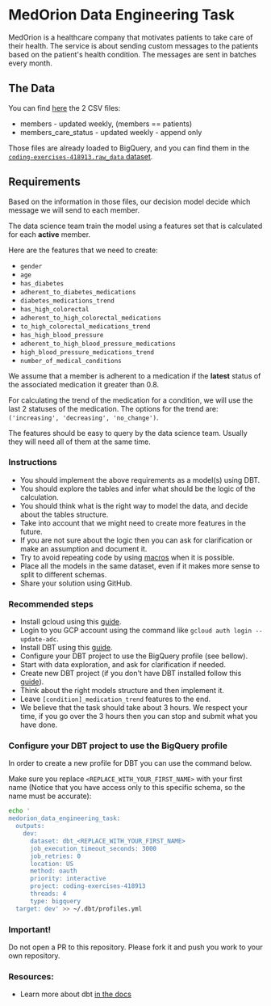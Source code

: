 # MedOrion Data Engineering Task

MedOrion is a healthcare company that motivates patients to take care of their health. 
The service is about sending custom messages to the patients based on the patient's health condition. 
The messages are sent in batches every month.

## The Data 
You can find [here](./seeds) the 2 CSV files:
- members - updated weekly, (members == patients) 
- members_care_status - updated weekly - append only

Those files are already loaded to BigQuery, and you can find them in the [`coding-exercises-418913.raw_data` dataset](https://console.cloud.google.com/bigquery?organizationId=334929111005&project=coding-exercises-418913&ws=!1m4!1m3!3m2!1scoding-exercises-418913!2sraw_data).

## Requirements
Based on the information in those files, our decision model decide which message we will send to each member.

The data science team train the model using a features set that is calculated for each **active** member.

Here are the features that we need to create:
- `gender`
- `age`
- `has_diabetes`
- `adherent_to_diabetes_medications`
- `diabetes_medications_trend`
- `has_high_colorectal`
- `adherent_to_high_colorectal_medications`
- `to_high_colorectal_medications_trend`
- `has_high_blood_pressure`
- `adherent_to_high_blood_pressure_medications`
- `high_blood_pressure_medications_trend`
- `number_of_medical_conditions`

We assume that a member is adherent to a medication if the **latest** status of the associated medication it greater than 0.8.

For calculating the trend of the medication for a condition, we will use the last 2 statuses of the medication.
The options for the trend are: `('increasing', 'decreasing', 'no_change')`.

The features should be easy to query by the data science team. Usually they will need all of them at the same time.

### Instructions
- You should implement the above requirements as a model(s) using DBT.
- You should explore the tables and infer what should be the logic of the calculation.
- You should think what is the right way to model the data, and decide about the tables structure.
- Take into account that we might need to create more features in the future.
- If you are not sure about the logic then you can ask for clarification or make an assumption and document it.
- Try to avoid repeating code by using [macros](https://docs.getdbt.com/docs/build/jinja-macros) when it is possible.
- Place all the models in the same dataset, even if it makes more sense to split to different schemas.
- Share your solution using GitHub.

### Recommended steps
- Install gcloud using this [guide](https://cloud.google.com/sdk/docs/install).
- Login to you GCP account using the command like `gcloud auth login --update-adc`.
- Install DBT using this [guide](https://docs.getdbt.com/docs/core/pip-install).
- Configure your DBT project to use the BigQuery profile (see bellow).
- Start with data exploration, and ask for clarification if needed.
- Create new DBT project (if you don't have DBT installed follow this [guide](https://docs.getdbt.com/docs/core/pip-install)).
- Think about the right models structure and then implement it.  
- Leave `[condition]_medication_trend` features to the end.
- We believe that the task should take about 3 hours. We respect your time, if you go over the 3 hours then you can stop and submit what you have done.

### Configure your DBT project to use the BigQuery profile
In order to create a new profile for DBT you can use the command below.

Make sure you replace `<REPLACE_WITH_YOUR_FIRST_NAME>` with your first name (Notice that you have access only to this specific schema, so the name must be accurate):
```bash
echo '
medorion_data_engineering_task:
  outputs:
    dev:
      dataset: dbt_<REPLACE_WITH_YOUR_FIRST_NAME>
      job_execution_timeout_seconds: 3000
      job_retries: 0
      location: US
      method: oauth
      priority: interactive
      project: coding-exercises-418913
      threads: 4
      type: bigquery
  target: dev' >> ~/.dbt/profiles.yml
```

### Important!
Do not open a PR to this repository. Please fork it and push you work to your own repository.


### Resources:
- Learn more about dbt [in the docs](https://docs.getdbt.com/docs/introduction)
